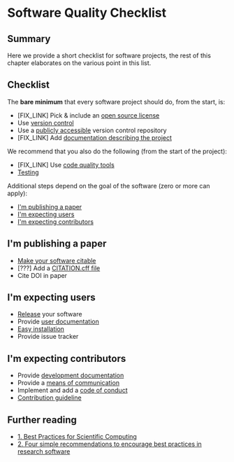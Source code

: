 # Software Quality Checklist

## Summary
Here we provide a short checklist for software projects, the rest of this chapter elaborates on the various point in this list.

## Checklist

The __bare minimum__ that every software project should do, from the start, is:
* [FIX_LINK] Pick & include an [open source license]()
* Use [version control](/version_control/version_control)
* Use a [publicly accessible](/open_research/02/opensourcesoftware)
 version control repository
* [FIX_LINK] Add [documentation describing the project]()


We recommend that you also do the following (from the start of the project):
* [FIX_LINK] Use [code quality tools](/code_quality/code_quality)
* [Testing](/testing/testing)


Additional steps depend on the goal of the software (zero or more can apply):
* [I'm publishing a paper](#im-publishing-a-paper)
* [I'm expecting users](#im-expecting-users)
* [I'm expecting contributors](#im-expecting-contributors)

## I'm publishing a paper

* [Make your software citable](/software_quality/01/making_software_citable)
* [???] Add a [CITATION.cff file](documentation.html#software-citation)
* Cite DOI in paper


## I'm expecting users

* [Release](/software_quality/02/releases) your software
* Provide [user documentation](documentation.html)
* [Easy installation](releases.html#one-command-install)
* Provide issue tracker


## I'm expecting contributors

* Provide [development documentation](documentation.html#source-code-documentation)
* Provide a [means of communication](communication.html#discussion-list)
* Implement and add a [code of conduct](documentation.html#code-of-conduct)
* [Contribution guideline](documentation.html#contribution-guidelines)

## Further reading
- [1. Best Practices for Scientific Computing
](https://journals.plos.org/plosbiology/article?id=10.1371/journal.pbio.1001745)
- [2. Four simple recommendations to encourage best practices in research software](https://www.ncbi.nlm.nih.gov/pmc/articles/PMC5490478/)
